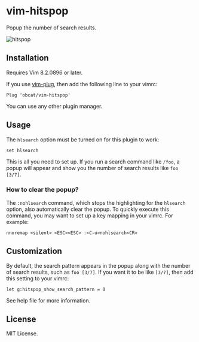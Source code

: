 # vim-hitspop

Popup the number of search results.

![hitspop](https://user-images.githubusercontent.com/64692680/96633749-82594080-1354-11eb-913d-6d837891d845.gif)

## Installation

Requires Vim 8.2.0896 or later.

If you use [vim-plug](https://github.com/junegunn/vim-plug), then add the following line to your vimrc:

```vim
Plug 'obcat/vim-hitspop'
```

You can use any other plugin manager.

## Usage

The `hlsearch` option must be turned on for this plugin to work:

```vim
set hlsearch
```

This is all you need to set up. If you run a search command like `/foo`, a popup will appear and show you the number of search results like `foo [3/7]`.

### How to clear the popup?

The `:nohlsearch` command, which stops the highlighting for the `hlsearch` option, also automatically clear the popup. To quickly execute this command, you may want to set up a key mapping in your vimrc. For example:

```vim
nnoremap <silent> <ESC><ESC> :<C-u>nohlsearch<CR>
```

## Customization

By default, the search pattern appears in the popup along with the number of search results, such as `foo [3/7]`. If you want it to be like `[3/7]`, then add this setting to your vimrc:

```vim
let g:hitspop_show_search_pattern = 0
```

See help file for more information.

## License

MIT License.
